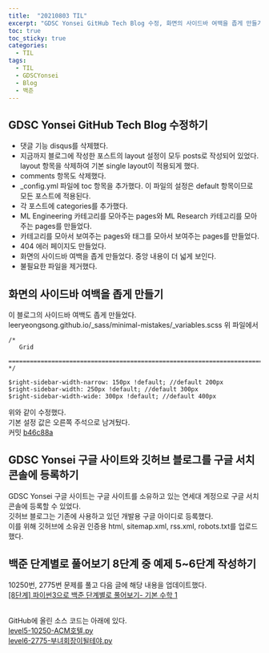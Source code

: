 ```yaml
---
title:  "20210803 TIL"
excerpt: "GDSC Yonsei GitHub Tech Blog 수정, 화면의 사이드바 여백을 좁게 만들기, GDSC Yonsei 구글 사이트와 깃허브 블로그를 구글 서치 콘솔에 등록하기, 백준 단계별로 풀어보기 8단계 중 예제 5~6단계 작성(10250번, 2775번)"
toc: true
toc_sticky: true
categories:
  - TIL
tags:
  - TIL
  - GDSCYonsei
  - Blog
  - 백준
---
```


## GDSC Yonsei GitHub Tech Blog 수정하기
- 댓글 기능 disqus를 삭제했다.  
- 지금까지 블로그에 작성한 포스트의 layout 설정이 모두 posts로 작성되어 있었다.  
layout 항목을 삭제하여 기본 single layout이 적용되게 했다.  
- comments 항목도 삭제했다.  
- \_config.yml 파일에 toc 항목을 추가했다. 이 파일의 설정은 default 항목이므로 모든 포스트에 적용된다.  
- 각 포스트에 categories를 추가했다.  
- ML Engineering 카테고리를 모아주는 pages와 ML Research 카테고리를 모아주는 pages를 만들었다.  
- 카테고리를 모아서 보여주는 pages와 태그를 모아서 보여주는 pages를 만들었다.  
- 404 에러 페이지도 만들었다.  
- 화면의 사이드바 여백을 좁게 만들었다. 중앙 내용이 더 넓게 보인다.  
- 불필요한 파일을 제거했다.  

## 화면의 사이드바 여백을 좁게 만들기
이 블로그의 사이드바 여백도 좁게 만들었다.  
leeryeongsong.github.io\/\_sass/minimal-mistakes/\_variables.scss
위 파일에서  
```
/*
   Grid
   ========================================================================== */

$right-sidebar-width-narrow: 150px !default; //default 200px
$right-sidebar-width: 250px !default; //default 300px
$right-sidebar-width-wide: 300px !default; //default 400px

```
위와 같이 수정했다.  
기본 설정 값은 오른쪽 주석으로 남겨뒀다.  
커밋 [b46c88a](https://github.com/leeryeongsong/leeryeongsong.github.io/commit/b46c88a2e67bb4ca20f9a713eb8b56adf46c3794#diff-64403f4886cbe564a5f8ce4c49a05890d5f6639fe9d6ec4cffea27d352b88895)

## GDSC Yonsei 구글 사이트와 깃허브 블로그를 구글 서치 콘솔에 등록하기
GDSC Yonsei 구글 사이트는 구글 사이트를 소유하고 있는 연세대 계정으로 구글 서치 콘솔에 등록할 수 있었다.  
깃허브 블로그는 기존에 사용하고 있던 개발용 구글 아이디로 등록했다.  
이를 위해 깃허브에 소유권 인증용 html, sitemap.xml, rss.xml, robots.txt를 업로드했다.  


## 백준 단계별로 풀어보기 8단계 중 예제 5\~6단계 작성하기  
10250번, 2775번 문제를 풀고 다음 글에 해당 내용을 업데이트했다.    
[[8단계] 파이썬3으로 백준 단계별로 풀어보기- 기본 수학 1](https://leeryeongsong.github.io/baekjoon/baekjoon-step-by-step-python3-step8/)  
<br>

GitHub에 올린 소스 코드는 아래에 있다.  
[level5-10250-ACM호텔.py](https://github.com/leeryeongsong/baekjoon-step-by-step-python3/blob/main/step8/level5-10250-ACM%ED%98%B8%ED%85%94.py)  
[level6-2775-부녀회장이될테야.py](https://github.com/leeryeongsong/baekjoon-step-by-step-python3/blob/main/step8/level6-2775-%EB%B6%80%EB%85%80%ED%9A%8C%EC%9E%A5%EC%9D%B4%EB%90%A0%ED%85%8C%EC%95%BC.py)
<br>
<br>

